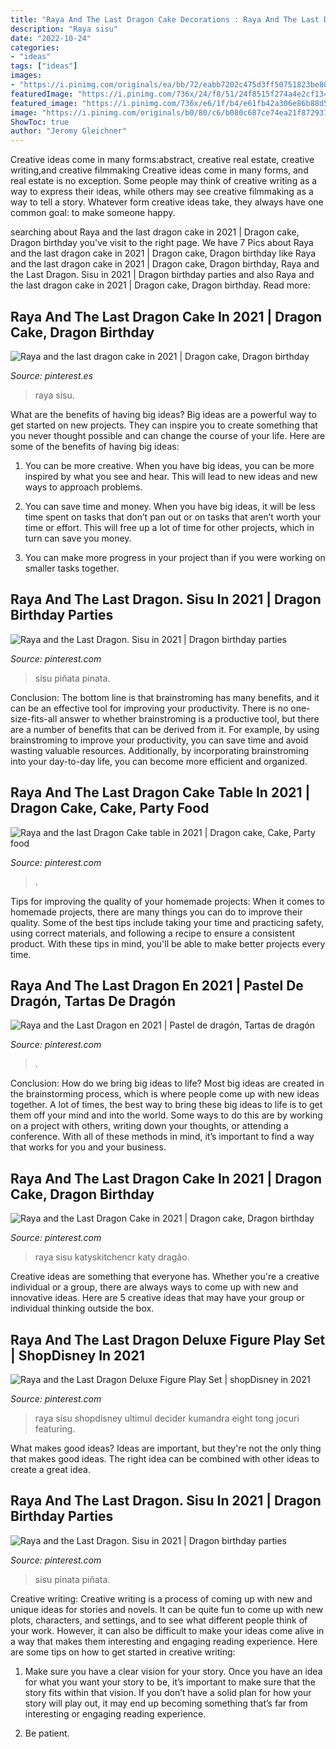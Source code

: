 ```yaml
---
title: "Raya And The Last Dragon Cake Decorations : Raya And The Last Dragon Cake Table In 2021"
description: "Raya sisu"
date: "2022-10-24"
categories:
- "ideas"
tags: ["ideas"]
images:
- "https://i.pinimg.com/originals/ea/bb/72/eabb7202c475d3ff50751823be80f8d0.png"
featuredImage: "https://i.pinimg.com/736x/24/f8/51/24f8515f274a4e2cf1349556a10ae3d7.jpg"
featured_image: "https://i.pinimg.com/736x/e6/1f/b4/e61fb42a306e86b88d5b1caad2304a6d.jpg"
image: "https://i.pinimg.com/originals/b0/80/c6/b080c687ce74ea21f872937b31d3948c.jpg"
ShowToc: true
author: "Jeromy Gleichner"
---
```



Creative ideas come in many forms:abstract, creative real estate, creative writing,and creative filmmaking
Creative ideas come in many forms, and real estate is no exception. Some people may think of creative writing as a way to express their ideas, while others may see creative filmmaking as a way to tell a story. Whatever form creative ideas take, they always have one common goal: to make someone happy.

	

		
searching about Raya and the last dragon cake in 2021 | Dragon cake, Dragon birthday you've visit to the right page. We have 7 Pics about Raya and the last dragon cake in 2021 | Dragon cake, Dragon birthday like Raya and the last dragon cake in 2021 | Dragon cake, Dragon birthday, Raya and the Last Dragon. Sisu in 2021 | Dragon birthday parties and also Raya and the last dragon cake in 2021 | Dragon cake, Dragon birthday. Read more:
		
    
## Raya And The Last Dragon Cake In 2021 | Dragon Cake, Dragon Birthday

<img loading=lazy src="https://i.pinimg.com/736x/24/f8/51/24f8515f274a4e2cf1349556a10ae3d7.jpg" onerror="this.onerror=null;this.src='https://tse4.mm.bing.net/th?id=OIP.UN8IMr1BbagMgmC80ciI1gHaQA&amp;pid=15.1';" alt="Raya and the last dragon cake in 2021 | Dragon cake, Dragon birthday">

_Source: pinterest.es_

>raya sisu. 

	

What are the benefits of having big ideas?
Big ideas are a powerful way to get started on new projects. They can inspire you to create something that you never thought possible and can change the course of your life. Here are some of the benefits of having big ideas:
1. You can be more creative. When you have big ideas, you can be more inspired by what you see and hear. This will lead to new ideas and new ways to approach problems.

2. You can save time and money. When you have big ideas, it will be less time spent on tasks that don’t pan out or on tasks that aren’t worth your time or effort. This will free up a lot of time for other projects, which in turn can save you money.

3. You can make more progress in your project than if you were working on smaller tasks together.

    
## Raya And The Last Dragon. Sisu In 2021 | Dragon Birthday Parties

<img loading=lazy src="https://i.pinimg.com/736x/74/43/7c/74437c5ae866364e2f92b1363a42b0d9.jpg" onerror="this.onerror=null;this.src='https://tse4.mm.bing.net/th?id=OIP.GsGucssnVLon__wfULf11wHaJ3&amp;pid=15.1';" alt="Raya and the Last Dragon. Sisu in 2021 | Dragon birthday parties">

_Source: pinterest.com_

>sisu piñata pinata. 

	

Conclusion: The bottom line is that brainstroming has many benefits, and it can be an effective tool for improving your productivity.
There is no one-size-fits-all answer to whether brainstroming is a productive tool, but there are a number of benefits that can be derived from it. For example, by using brainstroming to improve your productivity, you can save time and avoid wasting valuable resources. Additionally, by incorporating brainstroming into your day-to-day life, you can become more efficient and organized.

    
## Raya And The Last Dragon Cake Table In 2021 | Dragon Cake, Cake, Party Food

<img loading=lazy src="https://i.pinimg.com/736x/60/a1/f8/60a1f8bdb3792d1bc91111e13752012a.jpg" onerror="this.onerror=null;this.src='https://tse2.mm.bing.net/th?id=OIP.MFXvSg0U6EEiyJh4C7RGggHaFj&amp;pid=15.1';" alt="Raya and the last Dragon Cake table in 2021 | Dragon cake, Cake, Party food">

_Source: pinterest.com_

>. 

	

Tips for improving the quality of your homemade projects:
When it comes to homemade projects, there are many things you can do to improve their quality. Some of the best tips include taking your time and practicing safety, using correct materials, and following a recipe to ensure a consistent product. With these tips in mind, you'll be able to make better projects every time.

    
## Raya And The Last Dragon En 2021 | Pastel De Dragón, Tartas De Dragón

<img loading=lazy src="https://i.pinimg.com/736x/e6/1f/b4/e61fb42a306e86b88d5b1caad2304a6d.jpg" onerror="this.onerror=null;this.src='https://tse2.mm.bing.net/th?id=OIP.A6ZCKmqg5s4FySXLScXu5gHaJ3&amp;pid=15.1';" alt="Raya and the Last Dragon en 2021 | Pastel de dragón, Tartas de dragón">

_Source: pinterest.com_

>. 

	

Conclusion: How do we bring big ideas to life?
Most big ideas are created in the brainstorming process, which is where people come up with new ideas together. A lot of times, the best way to bring these big ideas to life is to get them off your mind and into the world. Some ways to do this are by working on a project with others, writing down your thoughts, or attending a conference. With all of these methods in mind, it’s important to find a way that works for you and your business.

    
## Raya And The Last Dragon Cake In 2021 | Dragon Cake, Dragon Birthday

<img loading=lazy src="https://i.pinimg.com/originals/b0/80/c6/b080c687ce74ea21f872937b31d3948c.jpg" onerror="this.onerror=null;this.src='https://tse4.mm.bing.net/th?id=OIP.gebEKQMBBueEtjWh4tCLJQAAAA&amp;pid=15.1';" alt="Raya and the Last Dragon Cake in 2021 | Dragon cake, Dragon birthday">

_Source: pinterest.com_

>raya sisu katyskitchencr katy dragão. 

	

Creative ideas are something that everyone has. Whether you're a creative individual or a group, there are always ways to come up with new and innovative ideas. Here are 5 creative ideas that may have your group or individual thinking outside the box.

    
## Raya And The Last Dragon Deluxe Figure Play Set | ShopDisney In 2021

<img loading=lazy src="https://i.pinimg.com/originals/ea/bb/72/eabb7202c475d3ff50751823be80f8d0.png" onerror="this.onerror=null;this.src='https://tse2.mm.bing.net/th?id=OIP.o2MAPnxBmtQBnfawGX-0fAHaHa&amp;pid=15.1';" alt="Raya and the Last Dragon Deluxe Figure Play Set | shopDisney in 2021">

_Source: pinterest.com_

>raya sisu shopdisney ultimul decider kumandra eight tong jocuri featuring. 

	

What makes good ideas?
Ideas are important, but they're not the only thing that makes good ideas. The right idea can be combined with other ideas to create a great idea.

    
## Raya And The Last Dragon. Sisu In 2021 | Dragon Birthday Parties

<img loading=lazy src="https://i.pinimg.com/originals/74/43/7c/74437c5ae866364e2f92b1363a42b0d9.jpg" onerror="this.onerror=null;this.src='https://tse4.mm.bing.net/th?id=OIP.1FcFicl6G8-r8LLIIyjaBQHaJ4&amp;pid=15.1';" alt="Raya and the Last Dragon. Sisu in 2021 | Dragon birthday parties">

_Source: pinterest.com_

>sisu pinata piñata. 

	

Creative writing:
Creative writing is a process of coming up with new and unique ideas for stories and novels. It can be quite fun to come up with new plots, characters, and settings, and to see what different people think of your work. However, it can also be difficult to make your ideas come alive in a way that makes them interesting and engaging reading experience. Here are some tips on how to get started in creative writing: 
1. Make sure you have a clear vision for your story. Once you have an idea for what you want your story to be, it’s important to make sure that the story fits within that vision. If you don’t have a solid plan for how your story will play out, it may end up becoming something that’s far from interesting or engaging reading experience. 

2. Be patient.

